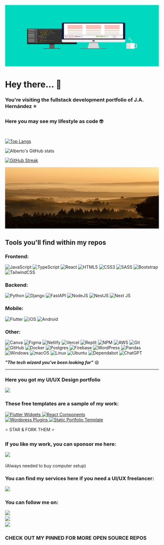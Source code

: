 <img src="images/frontend.png" style="width: 100%; height: 200px;" alt="SMART DEV BANNER" />

# Hey there... :wave: 

### You're visiting the fullstack development portfolio of J.A. Hernández :star:

### Here you may see my lifestyle as code :nerd_face:

 <br>
 
 [![Top Langs](https://github-readme-stats.vercel.app/api/top-langs/?username=jesusalberto18&layout=compact&langs_count=10&theme=gotham)](https://github.com/anuraghazra/github-readme-stats)
 
![Alberto's GitHub stats](https://github-readme-stats.vercel.app/api?username=jesusalberto18&show_icons=true&theme=gotham)

[![GitHub Streak](https://github-readme-streak-stats.herokuapp.com/?user=jesusalberto18&theme=gotham)](https://git.io/streak-stats)

<img src="images/landing.jpg" style="width: 100%; height: 200px;" alt="SMART DEV BANNER" />

## Tools you'll find within my repos

### Frontend:
![JavaScript](https://img.shields.io/badge/javascript-%23323330.svg?style=for-the-badge&logo=javascript&logoColor=%23F7DF1E)
![TypeScript](https://img.shields.io/badge/typescript-%23007ACC.svg?style=for-the-badge&logo=typescript&logoColor=white)
![React](https://img.shields.io/badge/react-%2320232a.svg?style=for-the-badge&logo=react&logoColor=%2361DAFB)
![HTML5](https://img.shields.io/badge/html5-%23E34F26.svg?style=for-the-badge&logo=html5&logoColor=white)
![CSS3](https://img.shields.io/badge/css3-%231572B6.svg?style=for-the-badge&logo=css3&logoColor=white)
![SASS](https://img.shields.io/badge/SASS-hotpink.svg?style=for-the-badge&logo=SASS&logoColor=white)
![Bootstrap](https://img.shields.io/badge/bootstrap-%23563D7C.svg?style=for-the-badge&logo=bootstrap&logoColor=white)
![TailwindCSS](https://img.shields.io/badge/tailwindcss-%2338B2AC.svg?style=for-the-badge&logo=tailwind-css&logoColor=white)

### Backend:
![Python](https://img.shields.io/badge/python-3670A0?style=for-the-badge&logo=python&logoColor=ffdd54)
![Django](https://img.shields.io/badge/django-%23092E20.svg?style=for-the-badge&logo=django&logoColor=white)
![FastAPI](https://img.shields.io/badge/FastAPI-005571?style=for-the-badge&logo=fastapi)
![NodeJS](https://img.shields.io/badge/node.js-6DA55F?style=for-the-badge&logo=node.js&logoColor=white)
![NestJS](https://img.shields.io/badge/nestjs-%23E0234E.svg?style=for-the-badge&logo=nestjs&logoColor=white)
![Next JS](https://img.shields.io/badge/Next-black?style=for-the-badge&logo=next.js&logoColor=white)

### Mobile:
![Flutter](https://img.shields.io/badge/Flutter-%2302569B.svg?style=for-the-badge&logo=Flutter&logoColor=white)
![iOS](https://img.shields.io/badge/iOS-000000?style=for-the-badge&logo=ios&logoColor=white)
![Android](https://img.shields.io/badge/Android-3DDC84?style=for-the-badge&logo=android&logoColor=white)

### Other:
![Canva](https://img.shields.io/badge/Canva-%2300C4CC.svg?style=for-the-badge&logo=Canva&logoColor=white)
![Figma](https://img.shields.io/badge/figma-%23F24E1E.svg?style=for-the-badge&logo=figma&logoColor=white)
![Netlify](https://img.shields.io/badge/netlify-%23000000.svg?style=for-the-badge&logo=netlify&logoColor=#00C7B7)
![Vercel](https://img.shields.io/badge/vercel-%23000000.svg?style=for-the-badge&logo=vercel&logoColor=white)
![Replit](https://img.shields.io/badge/Replit-DD1200?style=for-the-badge&logo=Replit&logoColor=white)
![NPM](https://img.shields.io/badge/NPM-%23CB3837.svg?style=for-the-badge&logo=npm&logoColor=white)
![AWS](https://img.shields.io/badge/AWS-%23FF9900.svg?style=for-the-badge&logo=amazon-aws&logoColor=white)
![Git](https://img.shields.io/badge/git-%23F05033.svg?style=for-the-badge&logo=git&logoColor=white)
![GitHub](https://img.shields.io/badge/github-%23121011.svg?style=for-the-badge&logo=github&logoColor=white)
![Docker](https://img.shields.io/badge/docker-%230db7ed.svg?style=for-the-badge&logo=docker&logoColor=white)
![Postgres](https://img.shields.io/badge/postgres-%23316192.svg?style=for-the-badge&logo=postgresql&logoColor=white)
![Firebase](https://img.shields.io/badge/firebase-%23039BE5.svg?style=for-the-badge&logo=firebase)
![WordPress](https://img.shields.io/badge/WordPress-%23117AC9.svg?style=for-the-badge&logo=WordPress&logoColor=white)
![Pandas](https://img.shields.io/badge/pandas-%23150458.svg?style=for-the-badge&logo=pandas&logoColor=white)
![Windows](https://img.shields.io/badge/Windows-0078D6?style=for-the-badge&logo=windows&logoColor=white)
![macOS](https://img.shields.io/badge/mac%20os-000000?style=for-the-badge&logo=macos&logoColor=F0F0F0)
![Linux](https://img.shields.io/badge/Linux-FCC624?style=for-the-badge&logo=linux&logoColor=black)
![Ubuntu](https://img.shields.io/badge/Ubuntu-E95420?style=for-the-badge&logo=ubuntu&logoColor=white)
![Dependabot](https://img.shields.io/badge/dependabot-025E8C?style=for-the-badge&logo=dependabot&logoColor=white)
![ChatGPT](https://img.shields.io/badge/chatGPT-74aa9c?style=for-the-badge&logo=openai&logoColor=white)

<strong><em>"The tech wizard you've been looking for"</em></strong> :smile:

<hr>

### Here you got my UI/UX Design portfolio

<a href="https://www.dribbble.com/jesusalberto18">
<img src="https://img.shields.io/badge/Dribbble-EA4C89?style=for-the-badge&logo=dribbble&logoColor=white" />
</a>

### These free templates are a sample of my work:

<a href="https://github.com/jesusalberto18/flutter-widgets">
 <img width="278" src="https://denvercoder1-github-readme-stats.vercel.app/api/pin/?username=jesusalberto18&repo=flutter-widgets&theme=gotham&bg_color=0c1014&title_color=2aa889&hide_border=false&icon_color=599cab&show_icons=true" alt="Flutter Widgets">
</a>
<a href="https://github.com/jesusalberto18/react-components">
  <img width="278" src="https://denvercoder1-github-readme-stats.vercel.app/api/pin/?username=jesusalberto18&repo=react-components&theme=gotham&bg_color=0c1014&title_color=2aa889&hide_border=false&icon_color=599cab&show_icons=true" alt="React Components">
</a>
<br>
<a href="https://github.com/jesusalberto18/wordpress-plugins">
 <img width="278" src="https://denvercoder1-github-readme-stats.vercel.app/api/pin/?username=jesusalberto18&repo=wordpress-plugins&theme=gotham&bg_color=0c1014&title_color=2aa889&hide_border=false&icon_color=599cab&show_icons=true" alt="Wordpress Plugins">
</a>
<a href="https://github.com/jesusalberto18/static-portfolio-template">
  <img width="278" src="https://denvercoder1-github-readme-stats.vercel.app/api/pin/?username=jesusalberto18&repo=static-portfolio-template&theme=gotham&bg_color=0c1014&title_color=2aa889&hide_border=false&icon_color=599cab&show_icons=true" alt="Static Portfolio Template">
</a>

⭐ STAR & FORK THEM ⭐

### If you like my work, you can sponsor me here:

<a href="https://www.paypal.com/paypalme/j2al444">
 <img src="https://img.shields.io/badge/PayPal-00457C?style=for-the-badge&logo=paypal&logoColor=white" />
</a>
<br>
<br>
<!---
<a href="https://">
 <img src="https://img.shields.io/badge/Payoneer-D73F03?style=for-the-badge&logo=payoneer&logoColor=white" />
</a>
<br>
<br>
 --->
(Always needed to buy computer setup)

### You can find my services here if you need a UI/UX freelancer:

<a href="https://www.upwork.com/freelancers/~01103d8c9fe7dc954c">
 <img src="https://img.shields.io/badge/UpWork-6FDA44?style=for-the-badge&logo=Upwork&logoColor=white" />
</a>

### You can follow me on:

<a href="https://www.linkedin.com/in/jesusalberto18/">
 <img src="https://img.shields.io/badge/linkedin-%230077B5.svg?&style=for-the-badge&logo=linkedin&logoColor=white" />
</a>
<br>
<a href="https://twitter.com/albertiaetweets">
  <img src="https://img.shields.io/badge/twitter-%231DA1F2.svg?&style=for-the-badge&logo=twitter&logoColor=white" />
</a>
<br>
<a href="https://instagram.com/albertiae.digital">
  <img src="https://img.shields.io/badge/Instagram-%23E4405F.svg?style=for-the-badge&logo=Instagram&logoColor=white" />
</a>

<br>

### CHECK OUT MY PINNED FOR MORE OPEN SOURCE REPOS

<!---
jesusalberto18/jesusalberto18 is a ✨ special ✨ repository because its `README.md` (this file) appears on your GitHub profile.
You can click the Preview link to take a look at your changes.
--->
